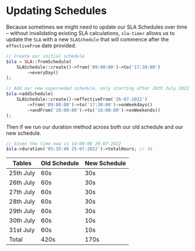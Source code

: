 # Updating Schedules

Because sometimes we might need to update our SLA Schedules over time – without invalidating existing SLA
calculations, `sla-timer` allows us to update the `SLA` with a new `SLASchedule` that will commence after
the `effectiveFrom` date provided.

```php {9-11}
// Create our initial schedule
$sla = SLA::fromSchedule(
    SLASchedule::create()->from('09:00:00')->to('17:30:00')
        ->everyDay()
);

// Add our new superseded schedule, only starting after 26th July 2022
$sla->addSchedule(
    SLASchedule::create()->effectiveFrom('26-07-2022')
        ->from('09:00:00')->to('17:30:00')->onWeekdays()
        ->andFrom('10:00:00')->to('16:00:00')->onWeekends()
);
```

Then if we run our duration method across both our old schedule and our new schedule.

```php
// Given the time now is 14:00:00 29-07-2022
$sla->duration('05:35:40 25-07-2022')->totalHours; // 34
```

<table>
    <thead>
        <tr>
            <th>Tables</th>
            <th class="text-right">Old Schedule</th>
            <th class="text-right">New Schedule</th>
        </tr>
    </thead>
    <tbody>
        <tr>
            <td class="font-bold bg-neutral-700">25th July</td>
            <td class="text-right bg-emerald-600">60s</td>
            <td class="text-right">30s</td>
        </tr>
        <tr>
            <td class="font-bold bg-neutral-700">26th July</td>
            <td class="text-right bg-emerald-600">60s</td>
            <td class="text-right">30s</td>
        </tr>
        <tr>
            <td class="font-bold bg-neutral-700">27th July</td>
            <td class="text-right bg-emerald-600">60s</td>
            <td class="text-right">30s</td>
        </tr>
        <tr>
            <td class="font-bold bg-neutral-700">28th July</td>
            <td class="text-right bg-emerald-600">60s</td>
            <td class="text-right">30s</td>
        </tr>
        <tr>
            <td class="font-bold bg-neutral-700">29th July</td>
            <td class="text-right bg-emerald-600">60s</td>
            <td class="text-right">30s</td>
        </tr>
        <tr>
            <td class="font-bold bg-neutral-700">30th July</td>
            <td class="text-right bg-emerald-600">60s</td>
            <td class="text-right">10s</td>
        </tr>
        <tr>
            <td class="font-bold bg-neutral-700">31st July</td>
            <td class="text-right bg-emerald-600">60s</td>
            <td class="text-right">10s</td>
        </tr>
        <tr>
            <td class="font-bold bg-neutral-700">Total</td>
            <td class="text-right">420s</td>
            <td class="text-right">170s</td>
        </tr>
    </tbody>
</table>